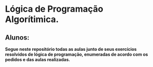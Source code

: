 # Lógica de Programação Algorítimica.

## Alunos:


**Segue neste repositório todas as aulas junto de seus exercícios resolvidos de lógica de programação, enumeradas de acordo com os pedidos e das aulas realizadas.**




